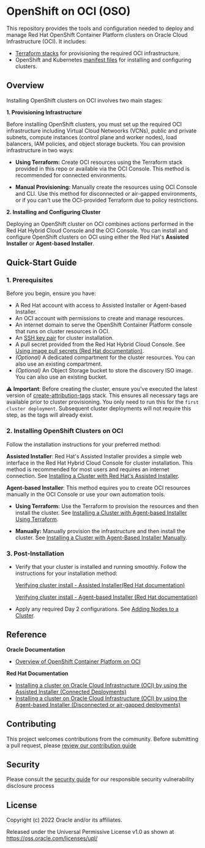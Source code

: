 # OpenShift on OCI (OSO)

This repository provides the tools and configuration needed to deploy and manage Red Hat OpenShift Container Platform clusters on Oracle Cloud Infrastructure (OCI). It includes:
* [Terraform stacks](/terraform-stacks/README.md) for provisioning the required OCI infrastructure.
* OpenShift and Kubernetes [manifest files](/custom_manifests/README.md) for installing and configuring clusters.

## Overview

Installing OpenShift clusters on OCI involves two main stages:

**1. Provisioning Infrastructure**

Before installing OpenShift clusters, you must set up the required OCI infrastructure including Virtual Cloud Netwoorks (VCNs), public and private subnets, compute instances (control plane and worker nodes), load balancers, IAM policies, and object storage buckets. You can provision infrastructure in two ways:

* **Using Terraform:** Create OCI resources using the Terraform stack provided in this repo or available via the OCI Console. This method is recommended for connected environments.

* **Manual Provisioning:** Manually create the resources using OCI Console and CLI. Use this method for disconnected or air-gapped environments, or if you can't use the OCI-provided Terraform due to policy restrictions.

**2. Installing and Configuring Cluster**

Deploying an OpenShift cluster on OCI combines actions performed in the Red Hat Hybrid Cloud Console and the OCI Console. You can install and configure OpenShift clusters on OCI using either the Red Hat's **Assisted Installer** or **Agent-based Installer**.

## Quick-Start Guide

### 1. Prerequisites

Before you begin, ensure you have: 

- A Red Hat account with access to Assisted Installer or Agent-based Installer.
- An OCI account with permissions to create and manage resources.
- An internet domain to serve the OpenShift Container Platform console that runs on cluster resources in OCI.
- An [SSH key pair](https://docs.oracle.com/en-us/iaas/Content/Compute/tutorials/first-linux-instance/overview.htm) for cluster installation.
- A pull secret provided from the Red Hat Hybrid Cloud Console. See [Using image pull secrets (Red Hat documentation)](https://docs.redhat.com/en/documentation/openshift_container_platform/4.17/html/images/managing-images#using-image-pull-secrets).
- *(Optional)* A dedicated compartment for the cluster resources. You can also use an existing compartment.
- *(Optional)* An Object Storage bucket to store the discovery ISO image. You can also use an existing bucket.

⚠️ **Important**: Before creating the cluster, ensure you've executed the latest version of [create-attribution-tags](https://github.com/oracle-quickstart/oci-openshift/tree/main/terraform-stacks/create-resource-attribution-tags) stack. This ensures all necessary tags are available prior to cluster provisioning. You only need to run this for the `first cluster deployment`. Subsequent cluster deployments will not require this step, as the tags will already exist.

### 2. Installing OpenShift Clusters on OCI

 Follow the installation instructions for your preferred method:

**Assisted Installer**: Red Hat's Assisted Installer provides a simple web interface in the Red Hat Hybrid Cloud Console for cluster installation. This method is recommended for most users and requires an internet connection. See [Installing a Cluster with Red Hat's Assisted Installer](https://docs.oracle.com/en-us/iaas/Content/openshift-on-oci/installing-assisted.htm).

**Agent-based Installer**: This method equires you to create OCI resources manually in the OCI Console or use your own automation tools.

  * **Using Terraform:** Use the Terraform to provision the resources and then install the cluster. See [Installing a Cluster with Agent-based Installer Using Terraform](https://preview.content.oci.oracleiaas.com/en-us/iaas/Content/openshift-on-oci/agent-installer-using-stack.htm?bundle=22878&showfilteredtoc=true).

  * **Manually:** Manually provision the infrastructure and then install the cluster. See [Installing a Cluster with Agent-Based Installer Manually](https://preview.content.oci.oracleiaas.com/en-us/iaas/Content/openshift-on-oci/installing-agent.htm?bundle=22878&showfilteredtoc=true).

### 3. Post-Installation

 * Verify that your cluster is installed and running smoothly. Follow the instructions for your installation method:
  
   [Verifying cluster install - Assisted Installer(Red Hat documentation)](https://docs.redhat.com/en/documentation/openshift_container_platform/4.17/html/installing_on_oci/installing-oci-assisted-installer#verifying-cluster-install-ai-oci_installing-oci-assisted-installer)
   
   [Verifying cluster install - Agent-based Installer (Red Hat documentation)](https://docs.redhat.com/en/documentation/openshift_container_platform/4.17/html/installing_on_oci/installing-oci-agent-based-installer#verifying-cluster-install-oci-agent-based_installing-oci-agent-based-installer)
 * Apply any required Day 2 configurations. See [Adding Nodes to a Cluster](https://docs.oracle.com/en-us/iaas/Content/openshift-on-oci/adding-nodes.htm).

## Reference

**Oracle Documentation**
- [Overview of OpenShift Container Platform on OCI](https://docs.oracle.com/en-us/iaas/Content/openshift-on-oci/overview.htm)

**Red Hat Documentation**
- [Installing a cluster on Oracle Cloud Infrastructure (OCI) by using the Assisted Installer (Connected Deployments)](https://docs.openshift.com/container-platform/latest/installing/installing_oci/installing-oci-assisted-installer.html)
- [Installing a cluster on Oracle Cloud Infrastructure (OCI) by using the Agent-based Installer (Disconnected or air-gapped deployments)](https://docs.openshift.com/container-platform/latest/installing/installing_oci/installing-oci-agent-based-installer.html)

## Contributing

This project welcomes contributions from the community. Before submitting a pull request, please [review our contribution guide](./CONTRIBUTING.md)

## Security

Please consult the [security guide](./SECURITY.md) for our responsible security vulnerability disclosure process

## License

Copyright (c) 2022 Oracle and/or its affiliates.

Released under the Universal Permissive License v1.0 as shown at
<https://oss.oracle.com/licenses/upl/>